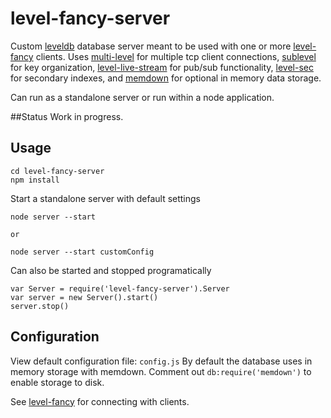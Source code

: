 level-fancy-server
==================

Custom [leveldb](https://github.com/rvagg/node-levelup) database server meant to be used with one or more [level-fancy](https://github.com/daywiss/level-fancy) clients. Uses [multi-level](https://github.com/juliangruber/multilevel) 
for multiple tcp client connections, [sublevel](https://github.com/dominictarr/level-sublevel) for key organization, 
[level-live-stream](https://github.com/dominictarr/level-live-stream) for pub/sub functionality,
[level-sec](https://github.com/juliangruber/level-sec) for secondary indexes,
and [memdown](https://github.com/rvagg/memdown) for optional in memory data storage. 


Can run as a standalone server or run within a node application.

##Status
Work in progress. 

## Usage 
```
cd level-fancy-server
npm install
```

Start a standalone server with default settings

```
node server --start

or

node server --start customConfig
```

Can also be started and stopped programatically

```
var Server = require('level-fancy-server').Server
var server = new Server().start()
server.stop()
```

## Configuration
View default configuration file: `config.js`
By default the database uses in memory storage with memdown. Comment out
`db:require('memdown')` to enable storage to disk.

See [level-fancy](https://github.com/dadams/level-fancy) for connecting with clients.

